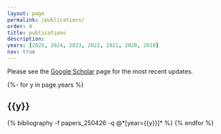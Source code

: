 ```yaml
---
layout: page
permalink: /publications/
order: 4
title: publications
description: 
years: [2025, 2024, 2023, 2022, 2021, 2020, 2018]
nav: true 
---
```


Please see the [Google Scholar](https://scholar.google.com/citations?hl=en&user=Ro9JqbEAAAAJ&view_op=list_works&sortby=pubdate) page for the most recent updates.

<!-- _pages/publications.md -->
<div class="publications">

{%- for y in page.years %}
  <h2 class="year">{{y}}</h2>
  {% bibliography -f papers_250426 -q @*[year={{y}}]* %}
{% endfor %}

</div> 
 
 